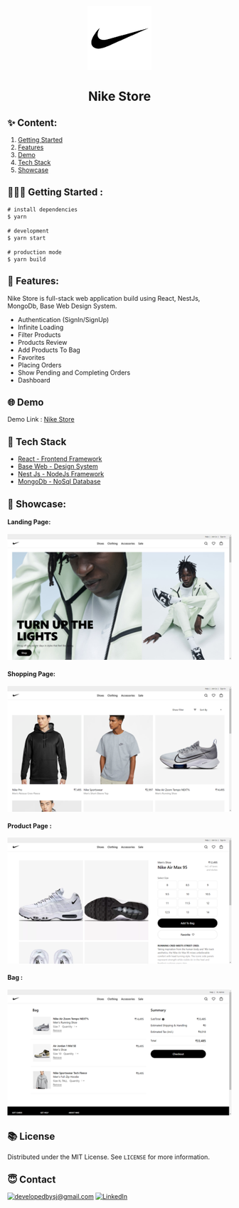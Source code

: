 <br />
<p align="center">
    <img src="/media/logo.png" alt="Logo" width="144" >
</p>
<h1 align="center">
 Nike Store
</h1>

## ✨ Content:

1. [Getting Started](#getting-started)
2. [Features](#features)
3. [Demo](#demo)
4. [Tech Stack](#tech-stack)
5. [Showcase](#showcase)

## 🏃🏻‍♂️ Getting Started :
```
# install dependencies
$ yarn

# development
$ yarn start

# production mode
$ yarn build

```
## 🥳 Features:

Nike Store is full-stack web application build using React, NestJs, MongoDb, Base Web Design System.

- Authentication (SignIn/SignUp)
- Infinite Loading
- Filter Products
- Products Review
- Add Products To Bag
- Favorites
- Placing Orders
- Show Pending and Completing Orders
- Dashboard

## 🌐 Demo
Demo Link : [Nike Store ](https://nike-store-dsj.herokuapp.com/)

## 🚀 Tech Stack
- [React - Frontend Framework](https://reactjs.org/)
- [Base Web - Design System](https://baseweb.design/)
- [Nest Js - NodeJs Framework](https://nestjs.com/)
- [MongoDb - NoSql Database](https://www.mongodb.com/)
  


## 🌈 Showcase:

#### Landing Page:

![Home-Page](/media/homepage.png)

#### Shopping Page:

![Shopping-Page](/media/shop.png)

#### Product Page :

![Product-Page](/media/productPage.png)
#### Bag :

![Product-Page](/media/bag.png)

## 📚 License

Distributed under the MIT License. See `LICENSE` for more information.

## 😇 Contact

<a href="mailto:developedbysj@gmail.com">![developedbysj@gmail.com](https://img.shields.io/badge/Gmail-D14836?style=for-the-badge&logo=gmail&logoColor=white)</a> <a href="http://in.linkedin.com/in/swapnil-jagtap-7b8b5b202">![LinkedIn](https://img.shields.io/badge/LinkedIn-0077B5?style=for-the-badge&logo=linkedin&logoColor=white)


